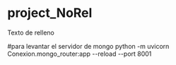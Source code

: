 # project_NoRel

Texto de relleno

#para levantar el servidor de mongo
python -m uvicorn Conexion.mongo_router:app --reload --port 8001
